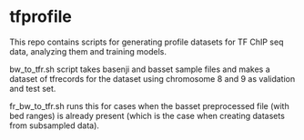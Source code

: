 # tfprofile
This repo contains scripts for generating profile datasets for TF ChIP seq data, analyzing them and training models.

bw_to_tfr.sh script takes basenji and basset sample files and makes a dataset of tfrecords for the dataset using chromosome 8 and 9 as validation and test set.

fr_bw_to_tfr.sh runs this for cases when the basset preprocessed file (with bed ranges) is already present (which is the case when creating datasets from subsampled data).
